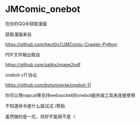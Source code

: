 # JMComic_onebot
在你的QQ中获取漫画

获取漫画来自

https://github.com/hect0x7/JMComic-Crawler-Python

PDF文件输出取自

https://github.com/salikx/image2pdf

onebot v11 协议

https://github.com/botuniverse/onebot-11

你可以用napcat等支持websocket的onebot服务端工具来连接使用

不知道命令是什么就试试  /帮助

虽然做的是一坨，但好歹能用不是（
